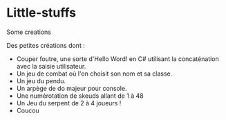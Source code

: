 # Little-stuffs
Some creations

Des petites créations dont :

- Couper foutre, une sorte d'Hello Word! en C# utilisant la concaténation avec la saisie utilisateur.
- Un jeu de combat où l'on choisit son nom et sa classe.
- Un jeu du pendu.
- Un arpège de do majeur pour console.
- Une numérotation de skeuds allant de 1 à 48
- Un Jeu du serpent de 2 à 4 joueurs !
- Coucou
